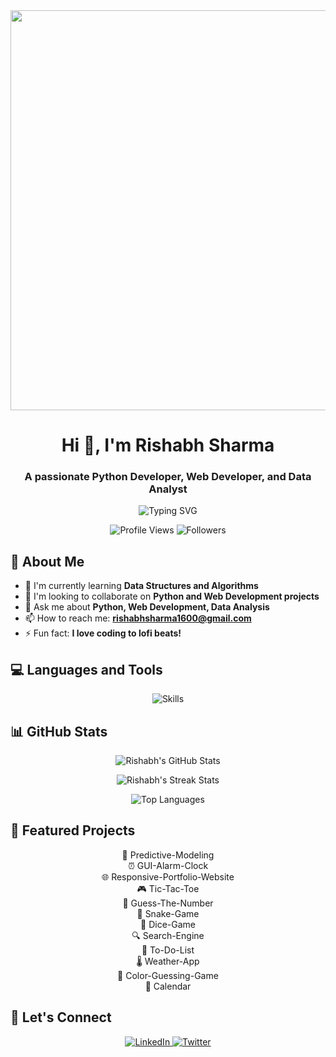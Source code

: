 <div align="center">
  <img src="https://pplx-res.cloudinary.com/image/upload/v1715177423/user_uploads/leitnleks/Designer.jpg" alt="banner" width="1280" height="640"/>
</div>

<h1 align="center">Hi 👋, I'm Rishabh Sharma</h1>
<h3 align="center">A passionate Python Developer, Web Developer, and Data Analyst</h3>

<p align="center">
  <img src="https://readme-typing-svg.herokuapp.com?font=Fira+Code&size=22&duration=4000&pause=800&color=9D4EDD&center=true&vCenter=true&width=435&lines=Welcome+to+my+GitHub+Profile!" alt="Typing SVG" />
</p>

<p align="center">
  <img src="https://komarev.com/ghpvc/?username=Rishabh-9947&label=Profile%20views&color=9D4EDD&style=flat" alt="Profile Views" />
  <img src="https://img.shields.io/github/followers/Rishabh-9947?label=Followers&color=9D4EDD&style=flat" alt="Followers" />
</p>

## 🚀 About Me

- 🌱 I'm currently learning **Data Structures and Algorithms**
- 👯 I'm looking to collaborate on **Python and Web Development projects**
- 💬 Ask me about **Python, Web Development, Data Analysis**
- 📫 How to reach me: **rishabhsharma1600@gmail.com**
- ⚡ Fun fact: **I love coding to lofi beats!**

## 💻 Languages and Tools

<p align="center">
  <img src="https://skillicons.dev/icons?i=python,html,css,js,react,nodejs,mongodb,mysql,git,github" alt="Skills" />
</p>

## 📊 GitHub Stats

<p align="center">
  <img src="https://github-readme-stats.vercel.app/api?username=Rishabh-9947&show_icons=true&theme=midnight-purple&hide_border=true" alt="Rishabh's GitHub Stats" />
</p>

<p align="center">
  <img src="https://github-readme-streak-stats.herokuapp.com/?user=Rishabh-9947&theme=midnight-purple&hide_border=true" alt="Rishabh's Streak Stats" />
</p>

<p align="center">
  <img src="https://github-readme-stats.vercel.app/api/top-langs/?username=Rishabh-9947&layout=compact&theme=midnight-purple&hide_border=true" alt="Top Languages" />
</p>

## 🌟 Featured Projects

<p align="center">
  🔮 Predictive-Modeling<br>
  ⏰ GUI-Alarm-Clock<br>
  🌐 Responsive-Portfolio-Website<br>
  🎮 Tic-Tac-Toe<br>
  🔢 Guess-The-Number<br>
  🐍 Snake-Game<br>
  🎲 Dice-Game<br>
  🔍 Search-Engine<br>
  📝 To-Do-List<br>
  🌡️ Weather-App<br>
  🎨 Color-Guessing-Game<br>
  📅 Calendar<br>
</p>

## 🤝 Let's Connect

<p align="center">
  <a href="https://linkedin.com/in/your_linkedin_username">
    <img src="https://skillicons.dev/icons?i=linkedin" alt="LinkedIn" />
  </a>
  <a href="https://twitter.com/mrkermit265">
    <img src="https://skillicons.dev/icons?i=twitter" alt="Twitter" />
  </a>
</p>
